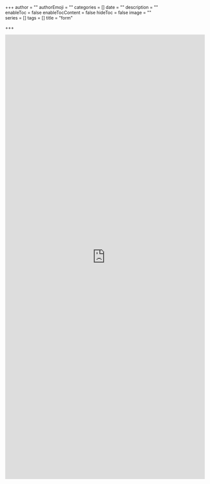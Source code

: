 +++
author = ""
authorEmoji = ""
categories = []
date = ""
description = ""
enableToc = false
enableTocContent = false
hideToc = false
image = ""
series = []
tags = []
title = "form"

+++
<iframe src="https://docs.google.com/forms/d/e/1FAIpQLScbfw_WF2WJ6rXu4NW9s4vKi-YGV4JyX7E-m33W4KHJ_MWdHw/viewform?embedded=true" width="640" height="1421" frameborder="0" marginheight="0" marginwidth="0">Loading…</iframe>